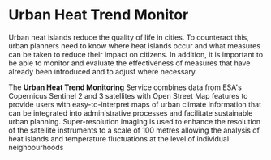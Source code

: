 # Urban Heat Trend Monitor
Urban heat islands reduce the quality of life in cities. To counteract this, urban planners need to know where heat islands occur and what measures can be taken to reduce their impact on citizens. In addition, it is important to be able to monitor and evaluate the effectiveness of measures that have already been introduced and to adjust where necessary.

The **Urban Heat Trend Monitoring** Service combines data from ESA's Copernicus Sentinel 2 and 3 satellites with Open Street Map features to provide users with easy-to-interpret maps of urban climate information that can be integrated into administrative processes and facilitate sustainable urban planning. Super-resolution imaging is used to enhance the resolution of the satellite instruments to a scale of 100 metres allowing the analysis of heat islands and temperature fluctuations at the level of individual neighbourhoods
